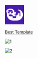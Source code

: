 <img src="src/assets/img/icon-128.png" width="64"/>

[Best Template](https://chromewebstore.google.com/detail/best-template/dfdmabpbgnnmhldhmlpikbklcicaekoh)


![1](https://github.com/user-attachments/assets/d3f0066b-656b-4fbc-9082-a99fa63123fd)

![2](https://github.com/user-attachments/assets/807c9c4c-84d8-419f-a908-8b4bcc31669e)
